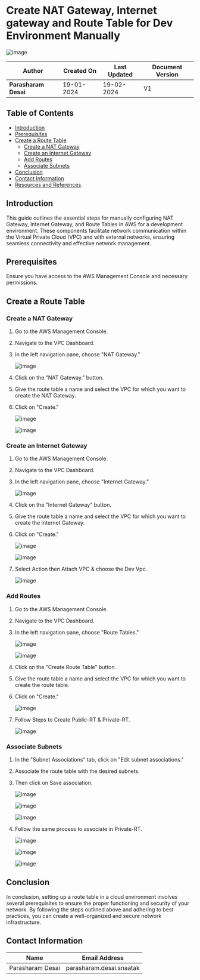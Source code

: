 # Create NAT Gateway, Internet gateway and Route Table for Dev Environment Manually

![image](https://github.com/CodeOps-Hub/Documentation/assets/156056709/7d24f291-6e81-48df-8b00-4e0b5495356e)

| **Author**           | **Created On** | **Last Updated** | **Document Version** |
| -------------------- | -------------- | ---------------- | -------------------- |
| **Parasharam Desai** | 19-01-2024     | 19-02-2024       | V1                   |

## Table of Contents

- [Introduction](#introduction)
- [Prerequisites](#prerequisites)
- [Create a Route Table](#create-a-route-table)
  * [Create a NAT Gateway](#create-a-nat-gateway)
  * [Create an Internet Gateway](#create-an-internet-gateway)
  * [Add Routes](#add-routes)
  * [Associate Subnets](#associate-subnets)
- [Conclusion](#conclusion)
- [Contact Information](#contact-information)
- [Resources and References](#resources-and-references)

## Introduction

This guide outlines the essential steps for manually configuring NAT Gateway, Internet Gateway, and Route Tables in AWS for a development environment. These components facilitate network communication within the Virtual Private Cloud (VPC) and with external networks, ensuring seamless connectivity and effective network management.
## Prerequisites

Ensure you have access to the AWS Management Console and necessary permissions.

## Create a Route Table

### Create a NAT Gateway

1. Go to the AWS Management Console.
   
2. Navigate to the VPC Dashboard.
   
3. In the left navigation pane, choose "NAT Gateway."
   
   ![image](https://github.com/CodeOps-Hub/Documentation/assets/156056709/94fe9f40-81c6-4ade-88ad-e258b49e7477)
   
4. Click on the "NAT Gateway." button.
   
5. Give the route table a name and select the VPC for which you want to create the NAT Gateway.
   
6. Click on "Create."
   
   ![image](https://github.com/CodeOps-Hub/Documentation/assets/156056709/2d5db5a6-dd6f-42d1-ab4d-2e8f49fc5154)
   
   ![image](https://github.com/CodeOps-Hub/Documentation/assets/156056709/c3f96057-7de4-4a23-a88e-8319f0c39955)

### Create an Internet Gateway

1. Go to the AWS Management Console.
   
2. Navigate to the VPC Dashboard.
   
3. In the left navigation pane, choose "Internet Gateway."
   
   ![image](https://github.com/CodeOps-Hub/Documentation/assets/156056709/013a3f66-61b2-4a41-b0c2-d9a73fceba7d)

4. Click on the "Internet Gateway" button.
   
5. Give the route table a name and select the VPC for which you want to create the Internet Gateway.
   
6. Click on "Create."
   
   ![image](https://github.com/CodeOps-Hub/Documentation/assets/156056709/7474ef7e-d17d-42b9-81a3-90a46ae86a97)
   
   ![image](https://github.com/CodeOps-Hub/Documentation/assets/156056709/11eaa23c-87df-45d9-a731-5b4af4ce2b3f)

7. Select Action then Attach VPC & choose the Dev Vpc.
   
   ![image](https://github.com/CodeOps-Hub/Documentation/assets/156056709/07f67bc6-dcfa-4c3a-b510-789c06c1cb21)

### Add Routes

1. Go to the AWS Management Console.
   
2. Navigate to the VPC Dashboard.
   
3. In the left navigation pane, choose "Route Tables."
   
   ![image](https://github.com/CodeOps-Hub/Documentation/assets/156056709/8c4daf8c-abee-403b-89f4-258bff67c505)

   ![image](https://github.com/CodeOps-Hub/Documentation/assets/156056709/41ccd34e-8300-49a3-936c-c7ed3b775f46)

4. Click on the "Create Route Table" button.
   
5. Give the route table a name and select the VPC for which you want to create the route table.
   
6. Click on "Create."
   
   ![image](https://github.com/CodeOps-Hub/Documentation/assets/156056709/214c356f-3e81-4d29-bb13-34678e5d17f0)

7. Follow Steps to Create Public-RT & Private-RT.
   
   ![image](https://github.com/CodeOps-Hub/Documentation/assets/156056709/3e4bbbbe-5005-4032-9d22-96cf72da349d)

### Associate Subnets

1. In the "Subnet Associations" tab, click on "Edit subnet associations."
   
2. Associate the route table with the desired subnets.
   
3. Then click on Save association.
   
   ![image](https://github.com/CodeOps-Hub/Documentation/assets/156056709/dbee0798-ac85-4fdf-b411-ca2cc038aac4)
   
   ![image](https://github.com/CodeOps-Hub/Documentation/assets/156056709/c91e119a-2026-4758-9760-b6c04906efb5)
   
   ![image](https://github.com/CodeOps-Hub/Documentation/assets/156056709/be2acd6e-c81f-4bd6-9779-217d8f941f0d)
   
4. Follow the same process to associate in Private-RT.
   
   ![image](https://github.com/CodeOps-Hub/Documentation/assets/156056709/e4a215d1-67bf-40db-b8b3-dfa167effc37)
   
   ![image](https://github.com/CodeOps-Hub/Documentation/assets/156056709/310ad803-5eac-4c10-97ba-33282e109f0a)
   
   ![image](https://github.com/CodeOps-Hub/Documentation/assets/156056709/e4de940d-6392-4c08-991c-f29cc52e7728)

## Conclusion

In conclusion, setting up a route table in a cloud environment involves several prerequisites to ensure the proper functioning and security of your network. By following the steps outlined above and adhering to best practices, you can create a well-organized and secure network infrastructure.

## Contact Information

| Name               | Email Address                               |
| ------------------ | ------------------------------------------- |
| Parasharam Desai   | parasharam.desai.snaatak
